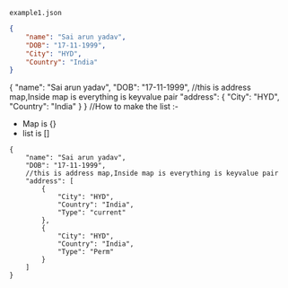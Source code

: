
`example1.json`

```json
{
    "name": "Sai arun yadav",
    "DOB": "17-11-1999",
    "City": "HYD",
    "Country": "India"
}    
```
{
    "name": "Sai arun yadav",
    "DOB": "17-11-1999",
    //this is address map,Inside map is everything is keyvalue pair
    "address": {
        "City": "HYD",
        "Country": "India"
    }
}
//How to make the list :- 
- Map is {}
- list is []

``````
{
    "name": "Sai arun yadav",
    "DOB": "17-11-1999",
    //this is address map,Inside map is everything is keyvalue pair
    "address": [
        {
            "City": "HYD",
            "Country": "India",
            "Type": "current"
        },
        {
            "City": "HYD",
            "Country": "India",
            "Type": "Perm"
        }
    ]
}
